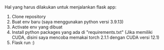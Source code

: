 Hal yang harus dilakukan untuk menjalankan flask app:
1. Clone repository
2. Buat env baru (saya menggunakan python versi 3.9.13)
3. Activate env yang dibuat
4. Install python packages yang ada di "requirements.txt" (Jika memiliki CUDA, disini saya mencoba memakai torch 2.1.1 dengan CUDA versi 12.1)
5. Flask run :)
